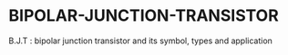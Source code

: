 # BIPOLAR-JUNCTION-TRANSISTOR
B.J.T : bipolar junction transistor and its symbol, types and application
